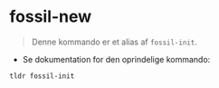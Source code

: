 # fossil-new

> Denne kommando er et alias af `fossil-init`.

- Se dokumentation for den oprindelige kommando:

`tldr fossil-init`
